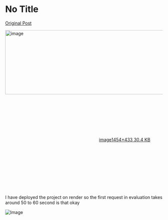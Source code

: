 # No Title

[Original Post](https://discourse.onlinedegree.iitm.ac.in/t/169029/245)

<p><div class="lightbox-wrapper"><a class="lightbox" href="https://europe1.discourse-cdn.com/flex013/uploads/iitm/original/3X/0/6/061c7cd1be2fa69ae6ce13bb706c938540441bac.png" data-download-href="/uploads/short-url/S3TKpKWYRuipDZ5eYPunAIO1xW.png?dl=1" title="image" rel="noopener nofollow ugc"><img src="https://europe1.discourse-cdn.com/flex013/uploads/iitm/optimized/3X/0/6/061c7cd1be2fa69ae6ce13bb706c938540441bac_2_690x205.png" alt="image" data-base62-sha1="S3TKpKWYRuipDZ5eYPunAIO1xW" width="690" height="205" srcset="https://europe1.discourse-cdn.com/flex013/uploads/iitm/optimized/3X/0/6/061c7cd1be2fa69ae6ce13bb706c938540441bac_2_690x205.png, https://europe1.discourse-cdn.com/flex013/uploads/iitm/optimized/3X/0/6/061c7cd1be2fa69ae6ce13bb706c938540441bac_2_1035x307.png 1.5x, https://europe1.discourse-cdn.com/flex013/uploads/iitm/optimized/3X/0/6/061c7cd1be2fa69ae6ce13bb706c938540441bac_2_1380x410.png 2x" data-dominant-color="17121B"><div class="meta"><svg class="fa d-icon d-icon-far-image svg-icon" aria-hidden="true"><use href="#far-image"></use></svg><span class="filename">image</span><span class="informations">1454×433 30.4 KB</span><svg class="fa d-icon d-icon-discourse-expand svg-icon" aria-hidden="true"><use href="#discourse-expand"></use></svg></div></a></div><br>
I have deployed the project on render so the first request in evaluation takes around 50 to 60 second is that okay</p>

![Image](https://europe1.discourse-cdn.com/flex013/uploads/iitm/optimized/3X/0/6/061c7cd1be2fa69ae6ce13bb706c938540441bac_2_690x205.png)